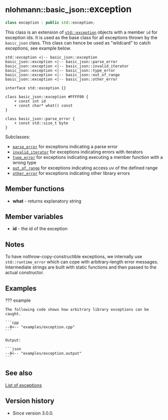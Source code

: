 # <small>nlohmann::basic_json::</small>exception

```cpp
class exception : public std::exception;
```

This class is an extension of [`std::exception`](https://en.cppreference.com/w/cpp/error/exception) objects with a
member `id` for exception ids. It is used as the base class for all exceptions thrown by the `basic_json` class. This
class can hence be used as "wildcard" to catch exceptions, see example below.

```plantuml
std::exception <|-- basic_json::exception
basic_json::exception <|-- basic_json::parse_error
basic_json::exception <|-- basic_json::invalid_iterator
basic_json::exception <|-- basic_json::type_error
basic_json::exception <|-- basic_json::out_of_range
basic_json::exception <|-- basic_json::other_error

interface std::exception {}

class basic_json::exception #FFFF00 {
    + const int id
    + const char* what() const
}

class basic_json::parse_error {
    + const std::size_t byte
}
```

Subclasses:

- [`parse_error`](parse_error.md) for exceptions indicating a parse error
- [`invalid_iterator`](invalid_iterator.md) for exceptions indicating errors with iterators
- [`type_error`](type_error.md) for exceptions indicating executing a member function with a wrong type
- [`out_of_range`](out_of_range.md) for exceptions indicating access uv of the defined range
- [`other_error`](other_error.md) for exceptions indicating other library errors

## Member functions

- **what** - returns explanatory string

## Member variables

- **id** - the id of the exception

## Notes

To have nothrow-copy-constructible exceptions, we internally use `std::runtime_error` which can cope with
arbitrary-length error messages. Intermediate strings are built with static functions and then passed to the actual
constructor.

## Examples

??? example

    The following code shows how arbitrary library exceptions can be caught.
    
    ```cpp
    --8<-- "examples/exception.cpp"
    ```
    
    Output:
    
    ```json
    --8<-- "examples/exception.output"
    ```

## See also

[List of exceptions](127.0.0.1:8000/home/exceptions/)

## Version history

- Since version 3.0.0.
